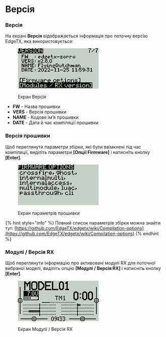 # Версія

### Версія

На екрані **Версія** відображається інформація про поточну версію EdgeTX, яка використовується:

<figure><img src="../../.gitbook/assets/bwversion1.png" alt=""><figcaption><p>Екран Версія</p></figcaption></figure>

* **FW** - Назва прошивки
* **VERS** - Версія прошивки
* **NAME** - Кодове імʼя прошивки
* **DATE** - Дата й час компіляції прошивки

### Версія прошивки

Щоб переглянути параметри збірки, які були ввімкнені під час компіляції, виділіть параметри **\[Опції Firmware]** і натисніть кнопку **\[Enter]**.

<figure><img src="../../.gitbook/assets/bwversion2.png" alt=""><figcaption><p>Екран параметрів прошивки</p></figcaption></figure>

{% hint style="info" %}
Повний список параметрів збірки можна знайти тут: [https://github.com/EdgeTX/edgetx/wiki/Compilation-options](https://github.com/EdgeTX/edgetx/wiki/Compilation-options)
{% endhint %}

### **Модулі / Версія RX**

Щоб переглянути інформацію про активовані модулі RX для поточної вибраної моделі, виділіть опцію **\[Модулі / Версія RX]** і натисніть кнопку **\[Enter]**.

<figure><img src="../../.gitbook/assets/bwview3.png" alt=""><figcaption><p>Екран Модулі / Версія RX</p></figcaption></figure>
